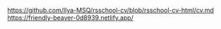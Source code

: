 https://github.com/Ilya-MSQ/rsschool-cv/blob/rsschool-cv-html/cv.md
https://friendly-beaver-0d8939.netlify.app/
